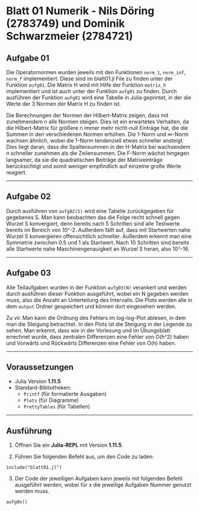 
# Blatt 01 Numerik - Nils Döring (2783749) und Dominik Schwarzmeier (2784721)

## Aufgabe 01

Die Operatornormen wurden jeweils mit den Funktionen `norm_1`, `norm_inf`, `norm_f` implementiert. Diese sind im blatt01.jl File zu finden unter der Funktion `aufg01`. Die Matrix H wird mit Hilfe der Funktion `matrix_h` implementiert und ist auch unter der Funktion `aufg01` zu finden. Durch ausführen der Funktion `aufg01` wird eine Tabelle in Julia geprintet, in der die Werte der 3 Normen der Matrix H zu finden ist. 

Die Berechnungen der Normen der Hilbert-Matrix zeigen, dass mit zunehmendem n alle Normen steigen. Dies ist ein erwartetes Verhalten, da die Hilbert-Matrix für größere n immer mehr nicht-null Einträge hat, die die Summen in den verschiedenen Normen erhöhen.
Die 1-Norm und ∞-Norm wachsen ähnlich, wobei die 1-Norm tendenziell etwas schneller ansteigt. Dies liegt daran, dass die Spaltensummen in der H-Matrix bei wachsendem 𝑛 schneller zunehmen als die Zeilensummen. Die F-Norm wächst hingegen langsamer, da sie die quadratischen Beiträge der Matrixeinträge berücksichtigt und somit weniger empfindlich auf einzelne große Werte reagiert.

---

## Aufgabe 02

Durch ausführen von `aufg02(S)` wird eine Tabelle zurückgegeben für gegebenes S. Man kann beobachten das die Folge recht schnell gegen Wurzel S konvergiert, denn bereits nach 5 Schritten sind alle Testwerte bereits im Bereich von 10^-2. Außerdem fällt auf, dass mit Startwerten nahe Wurzel S konvergieren offensichtlich schneller. Außerdem erkennt man eine Symmetrie zwischen 0.5 und 1 als Startwert. Nach 10 Schritten sind bereits alle Startwerte nahe Maschinengenauigkeit an Wurzel S heran, also 10^-16.

---

## Aufgabe 03

Alle Teilaufgaben wurden in der Funktion `aufg03(N)` verankert und werden durch ausführen dieser Funktion ausgeführt, wobei ein N gegeben werden muss, also die Anzahl an Unterteilung des Intervalls. Die Plots werden alle in dem `output` Ordner gespeichert und können dort eingesehen werden.

Zu vii: Man kann die Ordnung des Fehlers im log-log-Plot ablesen, in dem man die Steigung betrachtet. In den Plots ist die Steigung in der Legende zu sehen. Man erkennt, dass wie in der Vorlesung und im Übungsblatt errechnet wurde, dass zentralen Differenzen eine Fehler von O(h^2) haben und Vorwärts und Rückwärts Differenzen eine Fehler von O(h) haben.

---

## Voraussetzungen

- Julia Version **1.11.5**
- Standard-Bibliotheken:
  - `Printf` (für formatierte Ausgaben)
  - `Plots` (für Diagramme)
  - `PrettyTables` (für Tabellen)

---

## Ausführung

1. Öffnen Sie ein **Julia-REPL** mit Version **1.11.5**.

2. Führen Sie folgenden Befehl aus, um den Code zu laden:

```
include("blatt01.jl")
```
3. Der Code der jeweiligen Aufgaben kann jeweils mit folgenden Befehl ausgeführt werden, wobei für x die jeweilige Aufgaben Nummer genutzt werden muss.
```
aufg0x()
```